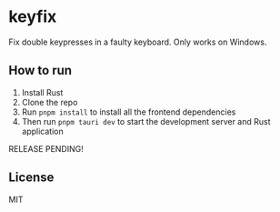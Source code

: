 # keyfix

Fix double keypresses in a faulty keyboard.
Only works on Windows.

## How to run

1. Install Rust
2. Clone the repo
3. Run `pnpm install` to install all the frontend dependencies
4. Then run `pnpm tauri dev` to start the development server and Rust application

RELEASE PENDING!

## License

MIT
